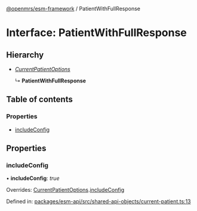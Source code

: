 [@openmrs/esm-framework](../API.md) / PatientWithFullResponse

# Interface: PatientWithFullResponse

## Hierarchy

* [*CurrentPatientOptions*](currentpatientoptions.md)

  ↳ **PatientWithFullResponse**

## Table of contents

### Properties

- [includeConfig](patientwithfullresponse.md#includeconfig)

## Properties

### includeConfig

• **includeConfig**: *true*

Overrides: [CurrentPatientOptions](currentpatientoptions.md).[includeConfig](currentpatientoptions.md#includeconfig)

Defined in: [packages/esm-api/src/shared-api-objects/current-patient.ts:13](https://github.com/openmrs/openmrs-esm-core/blob/master/packages/esm-api/src/shared-api-objects/current-patient.ts#L13)
